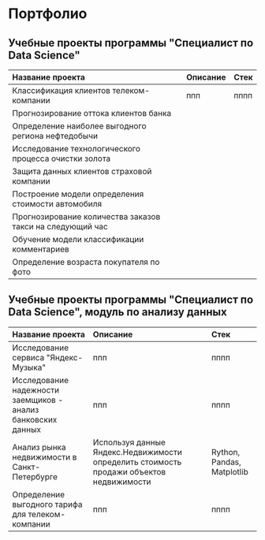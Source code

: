 # Портфолио 
## Учебные проекты программы "Специалист по Data Science"
| Название проекта  |               Описание  |               Стек |   
|:------------------|:------------------------|:-------------------|
| Классификация клиентов телеком-компании  |  ппп |  пппп |  
| Прогнозирование оттока клиентов банка  |   |   |  
| Определение наиболее выгодного региона нефтедобычи  |   |   |  
| Исследование технологического процесса очистки золота |   |    |
| Защита данных клиентов страховой компании   |   |    |
| Построение модели определения стоимости автомобиля |     |     |
| Прогнозирование количества заказов такси на следующий час |     |     |
| Обучение модели классификации комментариев |     |     |
| Определение возраста покупателя по фото |     |     |

## Учебные проекты программы "Специалист по Data Science", модуль по анализу данных
| Название проекта  |               Описание  |               Стек |   
|:------------------|:------------------------|:-------------------|
| Исследование сервиса "Яндекс-Музыка"  |  ппп |  пппп |  
| Исследование надежности заемщиков - анализ банковских данных  |  ппп |  пппп |
| Анализ рынка недвижимости в Санкт-Петербурге  |  Используя данные Яндекс.Недвижимости определить стоимость продажи объектов недвижимости|  Rython, Pandas, Matplotlib |
| Определение выгодного тарифа для телеком-компании |  ппп |  пппп |
